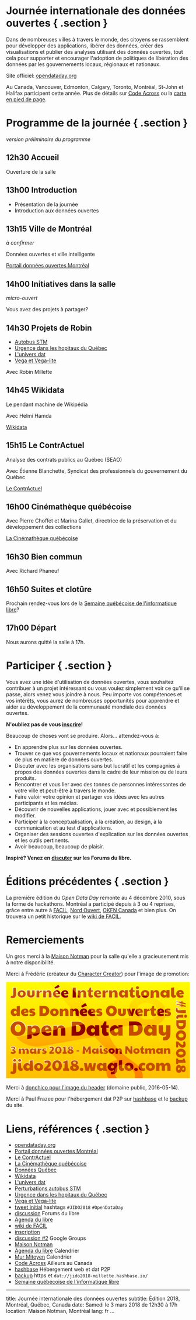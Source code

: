 # Journée internationale des données ouvertes { .section }
Dans de nombreuses villes à travers le monde, des citoyens se rassemblent pour développer des applications, libérer des données, créer des visualisations et publier des analyses utilisant des données ouvertes, tout cela pour supporter et encourager l'adoption de politiques de libération des données par les gouvernements locaux, régionaux et nationaux.

Site officiel: [opendataday.org][]

Au Canada, Vancouver, Edmonton, Calgary, Toronto, Montréal, St-John et Halifax participent cette année. Plus de détails sur [Code Across][] ou la [carte en pied de page](#mapid).

# Programme de la journée { .section }
*version préliminaire du programme*

## 12h30 Accueil
Ouverture de la salle

## 13h00 Introduction
* Présentation de la journée
* Introduction aux données ouvertes

## 13h15 Ville de Montréal
*à confirmer*

Données ouvertes et ville intelligente

[Portail données ouvertes Montréal][]

## 14h00 Initiatives dans la salle
*micro-ouvert*

Vous avez des projets à partager?

## 14h30 Projets de Robin
* [Autobus STM][Perturbations autobus STM]
* [Urgence dans les hopitaux du Québec][]
* [L'univers dat][]
* [Vega et Vega-lite][]

Avec Robin Millette

## 14h45 Wikidata
Le pendant machine de Wikipédia

Avec Helmi Hamda

[Wikidata][]

## 15h15 Le ContrActuel
Analyse des contrats publics au Québec (SEAO)

Avec Étienne Blanchette, Syndicat des professionnels du gouvernement du Québec

[Le ContrActuel][]

## 16h00 Cinémathèque québécoise
Avec Pierre Choffet et Marina Gallet, directrice de la préservation et du développement des collections

[La Cinémathèque québécoise][]

## 16h30 Bien commun
Avec Richard Phaneuf

## 16h50 Suites et clotûre
Prochain rendez-vous lors de la [Semaine québécoise de l'informatique libre][]?

## 17h00 Départ
Nous aurons quitté la salle à 17h.

# Participer { .section }
Vous avez une idée d'utilisation de données ouvertes, vous souhaitez contribuer à un projet intéressant ou vous voulez simplement voir ce qu'il se passe, alors venez vous joindre à nous. Peu importe vos compétences et vos intérêts, vous aurez de nombreuses opportunités pour apprendre et aider au développement de la communauté mondiale des données ouvertes.

**N'oubliez pas de vous [inscrire][inscription]!**

Beaucoup de choses vont se produire. Alors... attendez-vous à:

* En apprendre plus sur les données ouvertes.
* Trouver ce que vos gouvernements locaux et nationaux pourraient faire de plus en matière de données ouvertes.
* Discuter avec les organisations sans but lucratif et les compagnies à propos des données ouvertes dans le cadre de leur mission ou de leurs produits.
* Rencontrer et vous lier avec des tonnes de personnes intéressantes de votre ville et peut-être à travers le monde.
* Faire valoir votre opinion et partager vos idées avec les autres participants et les médias.
* Découvrir de nouvelles applications, jouer avec et possiblement les modifier.
* Participer à la conceptualisation, à la création, au design, à la communication et au test d'applications.
* Organiser des sessions ouvertes d'explication sur les données ouvertes et les outils pertinents.
* Avoir beaucoup, beaucoup de plaisir.

**Inspiré? Venez en [discuter][discussion] sur les Forums du libre.**

# Éditions précédentes { .section }
La première édition du *Open Data Day* remonte au 4 décembre 2010, sous la forme de hackathons. Montréal a participé depuis à 3 ou 4 reprises, grâce entre autre à [FACIL][], [Nord Ouvert][], [OKFN Canada][] et bien plus. On trouvera un petit historique sur le [wiki de FACIL][].

# Remerciements
Un gros merci à la [Maison Notman][] pour la salle qu'elle a gracieusement mis à notre disponibilité.

Merci à Frédéric (créateur du [Character Creator]) pour l'image de promotion:

![Promotion JIDO2018][id]

Merci à [donchico pour l'image du header][] (domaine public, 2016-05-14).

Merci à Paul Frazee pour l'hébergement dat P2P sur [hashbase][] et le [backup][] du site.

# Liens, références { .section }
* [opendataday.org][]
* [Portail données ouvertes Montréal][]
* [Le ContrActuel][]
* [La Cinémathèque québécoise][]
* [Données Québec][]
* [Wikidata][]
* [L'univers dat][]
* [Perturbations autobus STM][]
* [Urgence dans les hopitaux du Québec][]
* [Vega et Vega-lite][]
* [tweet initial][twitter] hashtags ```#JIDO2018``` ```#OpenDataDay```
* [discussion][] Forums du libre
* [Agenda du libre][]
* [wiki de FACIL][]
* [inscription][]
* [discussion #2][] Google Groups
* [Maison Notman][]
* [Agenda du libre][] Calendrier
* [Mur Mitoyen][] Calendrier
* [Code Across][] Ailleurs au Canada
* [hashbase][] Hébergement web et dat P2P
* [backup][] https et ```dat://jido2018-millette.hashbase.io/```
* [Semaine québécoise de l'informatique libre][]

[discussion]: <https://forumsdulibre.quebec/t/journee-internationale-des-donnees-ouvertes-2018/324?u=millette>
[wiki de FACIL]: <https://wiki.facil.qc.ca/view/Journ%C3%A9e_internationale_des_donn%C3%A9es_ouvertes>
[opendataday.org]: <https://opendataday.org/>
[inscription]: <https://dates.facil.services/jido2018>
[discussion #2]: <https://groups.google.com/forum/#!topic/open-data-day/jB8UDS6JKNk>
[twitter]: <https://twitter.com/RoLLodeQc/status/966047326858104832>
[FACIL]: <https://facil.qc.ca/>
[Nord Ouvert]: <https://www.nordouvert.ca/>
[OKFN Canada]: <https://ca.okfn.org/>
[Maison Notman]: <http://notman.org/>
[Agenda du libre]: <http://agendadulibre.qc.ca/events/1786>
[Character Creator]: <https://charactercreator.org/>
[donchico pour l'image du header]: <https://openclipart.org/detail/248456/chart>
[Code Across]: <http://codeacross.ca/>
[hashbase]: <https://hashbase.io/>
[backup]: <https://jido2018-millette.hashbase.io/>
[Données Québec]: <https://www.donneesquebec.ca/>
[Mur Mitoyen]: <http://montreal.murmitoyen.com/detail/810271-journee-internationale-des-donnees-ouvertes>
[Le ContrActuel]: <http://www.lecontractuel.spgq.qc.ca/>
[La Cinémathèque québécoise]: <http://www.cinematheque.qc.ca/>
[Portail données ouvertes Montréal]: <http://donnees.ville.montreal.qc.ca/>
[Wikidata]: <https://www.wikidata.org/wiki/Wikidata:Introduction/fr>
[L'univers dat]: <https://univers-dat-millette.hashbase.io/univers-dat.html>
[Perturbations autobus STM]: <http://stm.waglo.com/>
[Urgence dans les hopitaux du Québec]: <https://urg-web-millette.hashbase.io/>
[Vega et Vega-lite]: <https://vega.github.io/>
[Semaine québécoise de l'informatique libre]: <https://sqil.info/>
[id]: imgs/jido2018.png

---
title: Journée internationale des données ouvertes
subtitle: Édition 2018, Montréal, Québec, Canada
date: Samedi le 3 mars 2018 de 12h30 à 17h
location: Maison Notman, Montréal
lang: fr
...

